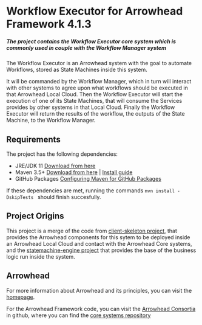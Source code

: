 # Workflow Executor for Arrowhead Framework 4.1.3
##### The project contains the Workflow Executor core system which is commonly used in couple with the Workflow Manager system

The Workflow Executor is an Arrowhead system with the goal to automate Workflows, stored as State Machines inside this system. 

It will be commanded by the Workflow Manager, which in turn will interact with other systems to agree upon what workflows should be executed in that Arrowhead Local Cloud. Then the Workflow Executor will start the execution of one of its State Machines, that will consume the Services provides by other systems in that Local Cloud. Finally the Workflow Executor will return the results of the workflow, the outputs of the State Machine, to the Workflow Manager.


## Requirements

The project has the following dependencies:
* JRE/JDK 11 [Download from here](https://www.oracle.com/technetwork/java/javase/downloads/jdk11-downloads-5066655.html)
* Maven 3.5+ [Download from here](http://maven.apache.org/download.cgi) | [Install guide](https://www.baeldung.com/install-maven-on-windows-linux-mac)
* GitHub Packages [Configuring Maven for GitHub Packages](https://help.github.com/en/packages/using-github-packages-with-your-projects-ecosystem/configuring-apache-maven-for-use-with-github-packages)

If these dependencies are met, running the commands ```mvn install -DskipTests ``` should finish succesfully.

## Project Origins

This project is a merge of the code from [client-skeleton project](https://github.com/arrowhead-f/client-skeleton-java-spring), that provides the Arrowhead components for this sytem to be deployed inside an Arrowhead Local Cloud and contact with the Arrowhead Core systems, and the [statemachine-engine project](https://github.com/jaivgar/StateMachine-engine) that provides the base of the business logic run inside the system.

## Arrowhead

For more information about Arrowhead and its principles, you can visit the [homepage](https://arrowhead.eu).

For the Arrowhead Framework code, you can visit the [Arrowhead Consortia](https://github.com/arrowhead-f) in github, where you can find the [core systems repository](https://github.com/arrowhead-f/core-java-spring)
